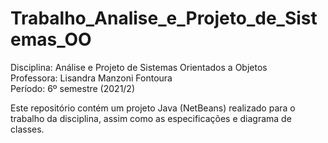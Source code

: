 # Trabalho_Analise_e_Projeto_de_Sistemas_OO
 
Disciplina: Análise e Projeto de Sistemas Orientados a Objetos<br/>
Professora: Lisandra Manzoni Fontoura<br/>
Período: 6º semestre (2021/2)

Este repositório contém um projeto Java (NetBeans) realizado para o trabalho da disciplina, assim como as especificações e diagrama de classes.<br/>
